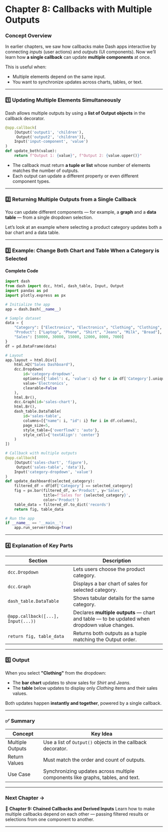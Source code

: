 # **Chapter 8: Callbacks with Multiple Outputs**

### **Concept Overview**

In earlier chapters, we saw how callbacks make Dash apps interactive by connecting *inputs* (user actions) and *outputs* (UI components).
Now we’ll learn how **a single callback** can update **multiple components** at once.

This is useful when:

* Multiple elements depend on the same input.
* You want to synchronize updates across charts, tables, or text.

---

### **1️⃣ Updating Multiple Elements Simultaneously**

Dash allows multiple outputs by using a **list of Output objects** in the callback decorator.

```python
@app.callback(
    [Output('output1', 'children'),
     Output('output2', 'children')],
    Input('input-component', 'value')
)
def update_both(value):
    return f"Output 1: {value}", f"Output 2: {value.upper()}"
```

* The callback must return **a tuple or list** whose number of elements matches the number of outputs.
* Each output can update a different property or even different component types.

---

### **2️⃣ Returning Multiple Outputs from a Single Callback**

You can update different components — for example, a **graph** and a **data table** — from a single dropdown selection.

Let’s look at an example where selecting a product category updates both a bar chart and a data table.

---

### **3️⃣ Example: Change Both Chart and Table When a Category is Selected**

#### **Complete Code**

```python
import dash
from dash import dcc, html, dash_table, Input, Output
import pandas as pd
import plotly.express as px

# Initialize the app
app = dash.Dash(__name__)

# Sample dataset
data = {
    "Category": ["Electronics", "Electronics", "Clothing", "Clothing", "Groceries", "Groceries"],
    "Product": ["Laptop", "Phone", "Shirt", "Jeans", "Milk", "Bread"],
    "Sales": [50000, 30000, 15000, 12000, 8000, 7000]
}
df = pd.DataFrame(data)

# Layout
app.layout = html.Div([
    html.H2("Sales Dashboard"),
    dcc.Dropdown(
        id='category-dropdown',
        options=[{'label': c, 'value': c} for c in df['Category'].unique()],
        value='Electronics',
        clearable=False
    ),
    html.Br(),
    dcc.Graph(id='sales-chart'),
    html.Br(),
    dash_table.DataTable(
        id='sales-table',
        columns=[{"name": i, "id": i} for i in df.columns],
        page_size=5,
        style_table={'overflowX': 'auto'},
        style_cell={'textAlign': 'center'}
    )
])

# Callback with multiple outputs
@app.callback(
    [Output('sales-chart', 'figure'),
     Output('sales-table', 'data')],
    Input('category-dropdown', 'value')
)
def update_dashboard(selected_category):
    filtered_df = df[df['Category'] == selected_category]
    fig = px.bar(filtered_df, x='Product', y='Sales',
                 title=f'Sales for {selected_category}',
                 color='Product')
    table_data = filtered_df.to_dict('records')
    return fig, table_data

# Run the app
if __name__ == '__main__':
    app.run_server(debug=True)
```

---

### **4️⃣ Explanation of Key Parts**

| Section                            | Description                                                                                  |
| ---------------------------------- | -------------------------------------------------------------------------------------------- |
| `dcc.Dropdown`                     | Lets users choose the product category.                                                      |
| `dcc.Graph`                        | Displays a bar chart of sales for selected category.                                         |
| `dash_table.DataTable`             | Shows tabular details for the same category.                                                 |
| `@app.callback([...], Input(...))` | Declares **multiple outputs** — chart and table — to be updated when dropdown value changes. |
| `return fig, table_data`           | Returns both outputs as a tuple matching the Output order.                                   |

---

### **5️⃣ Output**

When you select **"Clothing"** from the dropdown:

* The **bar chart** updates to show sales for *Shirt* and *Jeans*.
* The **table** below updates to display only *Clothing* items and their sales values.

Both updates happen **instantly and together**, powered by a single callback.

---

### ✅ **Summary**

| Concept          | Key Idea                                                                        |
| ---------------- | ------------------------------------------------------------------------------- |
| Multiple Outputs | Use a list of `Output()` objects in the callback decorator.                     |
| Return Values    | Must match the order and count of outputs.                                      |
| Use Case         | Synchronizing updates across multiple components like graphs, tables, and text. |

---

### **Next Chapter →**

📘 **Chapter 9: Chained Callbacks and Derived Inputs**
Learn how to make multiple callbacks depend on each other — passing filtered results or selections from one component to another.

---
